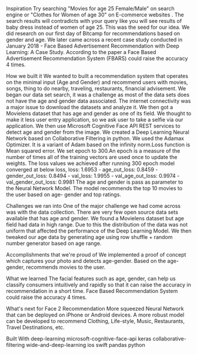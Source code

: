 Inspiration
Try searching "Movies for age 25 Female/Male" on search engine or "Clothes for Women of age 30" on E-commerce websites . The search results will contradicts with your query like you will see results of baby dress instead of women of age 25. This was the seed for our idea. We did research on our first day of Bitcamp for recommendations based on gender and age. We later came across a recent case study conducted in January 2018 - Face Based Advertisement Recommendation with Deep Learning: A Case Study. According to the paper a Face Based Advertisement Recommendation System (FBARS) could raise the accuracy 4 times.

How we built it
We wanted to built a recommendation system that operates on the minimal input (Age and Gender) and recommend users with movies, songs, thing to do nearby, traveling, restaurants, financial advisement. We began our data set search, it was a challenge as most of the data sets does not have the age and gender data associated. The internet connectivity was a major issue to download the datasets and analyze it. We then got a Movielens dataset that has age and gender as one of its field. We thought to make it less user entry application, so we ask user to take a selfie via our application. We then use Microsoft Cognitive Face API REST services to detect age and gender from the image. We created a Deep Learning Neural Network based on Collaborative Filtering in python. We used the Adamax Optimizer. It is a variant of Adam based on the infinity norm.Loss function is Mean squared error. We set epoch to 300.An epoch is a measure of the number of times all of the training vectors are used once to update the weights. The loss values we achieved after running 300 epoch model converged at below loss, loss: 1.6953 - age_out_loss: 0.8459 - gender_out_loss: 0.8494 - val_loss: 1.9955 - val_age_out_loss: 0.9974 - val_gender_out_loss: 0.9981 The age and gender is pass as parameter to the Neural Network Model. The model recommends the top 10 movies to the user based on age- gender and top ratings.

Challenges we ran into
One of the major challenge we had come across was with the data collection. There are very few open source data sets available that has age and gender. We found a Movielens dataset but age field had data in high range. Due to this the distribution of the data was not uniform that affected the performance of the Deep Learning Model. We then tweaked our age data by generating age using row shuffle + random number generator based on age range.

Accomplishments that we're proud of
We implemented a proof of concept which captures your photo and detects age-gender. Based on the age-gender, recommends movies to the user.

What we learned
The facial features such as age, gender, can help us classify consumers intuitively and rapidly so that it can raise the accuracy in recommendation in a short time. Face Based Recommendation System could raise the accuracy 4 times.

What's next for Face 2 Recommendation
More squeezed Neural Network that can be deployed on iPhone or Android devices. A more robust model can be developed to recommend Clothing, Life-style, Music, Restaurants, Travel Destinations, etc.

Built With
deep-learning
microsoft-cognitive-face-api
keras
collaborative-filtering
wide-and-deep-learning
ios
swift
pandas
python
